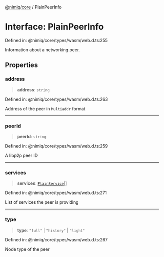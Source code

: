 [@nimiq/core](../globals.md) / PlainPeerInfo

# Interface: PlainPeerInfo

Defined in: @nimiq/core/types/wasm/web.d.ts:255

Information about a networking peer.

## Properties

### address

> **address**: `string`

Defined in: @nimiq/core/types/wasm/web.d.ts:263

Address of the peer in `Multiaddr` format

***

### peerId

> **peerId**: `string`

Defined in: @nimiq/core/types/wasm/web.d.ts:259

A libp2p peer ID

***

### services

> **services**: [`PlainService`](../type-aliases/PlainService.md)[]

Defined in: @nimiq/core/types/wasm/web.d.ts:271

List of services the peer is providing

***

### type

> **type**: `"full"` \| `"history"` \| `"light"`

Defined in: @nimiq/core/types/wasm/web.d.ts:267

Node type of the peer
